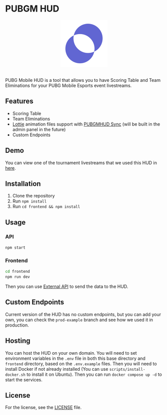 # PUBGM HUD

<div align="center">

<img src="./assets/logo.png" alt="PUBG Mobile HUD" width="150" style="margin-bottom: 16px;" />

</div>

PUBG Mobile HUD is a tool that allows you to have Scoring Table and Team Eliminations for your PUBG Mobile Esports event livestreams.

## Features

- Scoring Table
- Team Eliminations
- [Lottie](https://github.com/airbnb/lottie-web) animation files support with [PUBGMHUD Sync](https://github.com/TheSkieNex/pubgmhud-sync) (will be built in the admin panel in the future)
- Custom Endpoints

## Demo

You can view one of the tournament livestreams that we used this HUD in [here](https://www.youtube.com/watch?v=hWk8kSeInWQ).

## Installation

1. Clone the repository
2. Run `npm install`
3. Run `cd frontend && npm install`

## Usage

### API
```bash
npm start
```

### Frontend
```bash
cd frontend
npm run dev
```

Then you can use [External API](https://github.com/TheSkieNex/pubgmhud-external-api) to send the data to the HUD.

## Custom Endpoints

Current version of the HUD has no custom endpoints, but you can add your own, you can check the `prod-example` branch and see how we used it in production.

## Hosting

You can host the HUD on your own domain. You will need to set environment variables in the `.env` file in both this base directory and `frontend` directory, based on the `.env.example` files. Then you will need to install Docker if not already installed (You can use `scripts/install-docker.sh` to install it on Ubuntu). Then you can run `docker compose up -d` to start the services.

## License

For the license, see the [LICENSE](LICENSE) file.